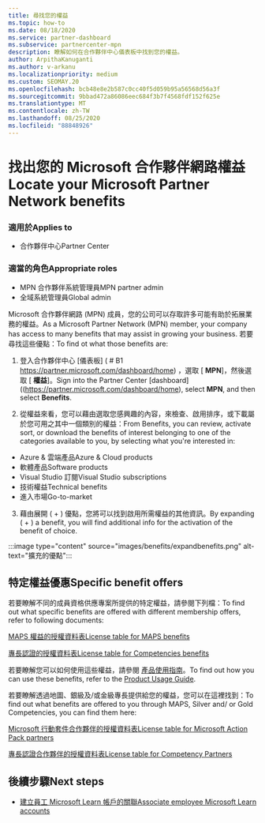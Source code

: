 ```yaml
---
title: 尋找您的權益
ms.topic: how-to
ms.date: 08/18/2020
ms.service: partner-dashboard
ms.subservice: partnercenter-mpn
description: 瞭解如何在合作夥伴中心儀表板中找到您的權益。
author: ArpithaKanuganti
ms.author: v-arkanu
ms.localizationpriority: medium
ms.custom: SEOMAY.20
ms.openlocfilehash: bcb48e8e2b587c0cc40f5d059b95a56568d56a3f
ms.sourcegitcommit: 9bbad472a86086eec684f3b7f4568fdf152f625e
ms.translationtype: MT
ms.contentlocale: zh-TW
ms.lasthandoff: 08/25/2020
ms.locfileid: "88848926"
---
```

# <a name="locate-your-microsoft-partner-network-benefits"></a><span data-ttu-id="371ba-103">找出您的 Microsoft 合作夥伴網路權益</span><span class="sxs-lookup"><span data-stu-id="371ba-103">Locate your Microsoft Partner Network benefits</span></span> 

### <a name="applies-to"></a><span data-ttu-id="371ba-104">適用於</span><span class="sxs-lookup"><span data-stu-id="371ba-104">Applies to</span></span>

- <span data-ttu-id="371ba-105">合作夥伴中心</span><span class="sxs-lookup"><span data-stu-id="371ba-105">Partner Center</span></span>

### <a name="appropriate-roles"></a><span data-ttu-id="371ba-106">適當的角色</span><span class="sxs-lookup"><span data-stu-id="371ba-106">Appropriate roles</span></span>

- <span data-ttu-id="371ba-107">MPN 合作夥伴系統管理員</span><span class="sxs-lookup"><span data-stu-id="371ba-107">MPN partner admin</span></span>
- <span data-ttu-id="371ba-108">全域系統管理員</span><span class="sxs-lookup"><span data-stu-id="371ba-108">Global admin</span></span>

<span data-ttu-id="371ba-109">Microsoft 合作夥伴網路 (MPN) 成員，您的公司可以存取許多可能有助於拓展業務的權益。</span><span class="sxs-lookup"><span data-stu-id="371ba-109">As a Microsoft Partner Network (MPN) member, your company has access to many benefits that may assist in growing your business.</span></span> <span data-ttu-id="371ba-110">若要尋找這些優點：</span><span class="sxs-lookup"><span data-stu-id="371ba-110">To find ot what those benefits are:</span></span>

1. <span data-ttu-id="371ba-111">登入合作夥伴中心 [儀表板] ( # B1 https://partner.microsoft.com/dashboard/home) ，選取 [ **MPN**]，然後選取 [ **權益**]。</span><span class="sxs-lookup"><span data-stu-id="371ba-111">Sign into the Partner Center [dashboard]((https://partner.microsoft.com/dashboard/home), select **MPN**, and then select **Benefits**.</span></span>

2. <span data-ttu-id="371ba-112">從權益來看，您可以藉由選取您感興趣的內容，來檢查、啟用排序，或下載屬於您可用之其中一個類別的權益：</span><span class="sxs-lookup"><span data-stu-id="371ba-112">From Benefits, you can review, activate sort, or download the benefits of interest belonging to one of the categories available to you, by selecting what you're interested in:</span></span>

- <span data-ttu-id="371ba-113">Azure & 雲端產品</span><span class="sxs-lookup"><span data-stu-id="371ba-113">Azure & Cloud products</span></span>
- <span data-ttu-id="371ba-114">軟體產品</span><span class="sxs-lookup"><span data-stu-id="371ba-114">Software products</span></span>
- <span data-ttu-id="371ba-115">Visual Studio 訂閱</span><span class="sxs-lookup"><span data-stu-id="371ba-115">Visual Studio subscriptions</span></span>
- <span data-ttu-id="371ba-116">技術權益</span><span class="sxs-lookup"><span data-stu-id="371ba-116">Technical benefits</span></span>
- <span data-ttu-id="371ba-117">進入市場</span><span class="sxs-lookup"><span data-stu-id="371ba-117">Go-to-market</span></span> 

3. <span data-ttu-id="371ba-118">藉由展開 ( + ) 優點，您將可以找到啟用所需權益的其他資訊。</span><span class="sxs-lookup"><span data-stu-id="371ba-118">By expanding ( + ) a benefit, you will find additional info for the activation of the benefit of choice.</span></span>

:::image type="content" source="images/benefits/expandbenefits.png" alt-text="擴充的優點":::

## <a name="specific-benefit-offers"></a><span data-ttu-id="371ba-120">特定權益優惠</span><span class="sxs-lookup"><span data-stu-id="371ba-120">Specific benefit offers</span></span>

<span data-ttu-id="371ba-121">若要瞭解不同的成員資格供應專案所提供的特定權益，請參閱下列檔：</span><span class="sxs-lookup"><span data-stu-id="371ba-121">To find out what specific benefits are offered with different membership offers, refer to following documents:</span></span>

[<span data-ttu-id="371ba-122">MAPS 權益的授權資料表</span><span class="sxs-lookup"><span data-stu-id="371ba-122">License table for MAPS benefits</span></span>](https://assetsprod.microsoft.com/mpn/MPN-MAPS-Software-IUR-License-Table.xlsx)

[<span data-ttu-id="371ba-123">專長認證的授權資料表</span><span class="sxs-lookup"><span data-stu-id="371ba-123">License table for Competencies benefits</span></span>](https://assetsprod.microsoft.com/mpn/mpn-maps-software-iur-competency-license-table.docx)

<span data-ttu-id="371ba-124">若要瞭解您可以如何使用這些權益，請參閱 [產品使用指南](https://assets.microsoft.com/MPN-MAPS-Product-Usage-Guide.pdf)。</span><span class="sxs-lookup"><span data-stu-id="371ba-124">To find out how you can use these benefits,  refer to the [Product Usage Guide](https://assets.microsoft.com/MPN-MAPS-Product-Usage-Guide.pdf).</span></span>

<span data-ttu-id="371ba-125">若要瞭解透過地圖、銀級及/或金級專長提供給您的權益，您可以在這裡找到：</span><span class="sxs-lookup"><span data-stu-id="371ba-125">To find out what benefits are offered to you through MAPS, Silver and/ or Gold Competencies, you can find them here:</span></span>

[<span data-ttu-id="371ba-126">Microsoft 行動套件合作夥伴的授權資料表</span><span class="sxs-lookup"><span data-stu-id="371ba-126">License table for Microsoft Action Pack partners</span></span>](https://assetsprod.microsoft.com/mpn/MPN-MAPS-Software-IUR-License-Table.xlsx)

[<span data-ttu-id="371ba-127">專長認證合作夥伴的授權資料表</span><span class="sxs-lookup"><span data-stu-id="371ba-127">License table for Competency Partners</span></span>](https://assetsprod.microsoft.com/mpn-maps-software-iur-competency-license-table.docx)

## <a name="next-steps"></a><span data-ttu-id="371ba-128">後續步驟</span><span class="sxs-lookup"><span data-stu-id="371ba-128">Next steps</span></span>

- [<span data-ttu-id="371ba-129">建立員工 Microsoft Learn 帳戶的關聯</span><span class="sxs-lookup"><span data-stu-id="371ba-129">Associate employee Microsoft Learn accounts</span></span>](ms-learn-associate.md)